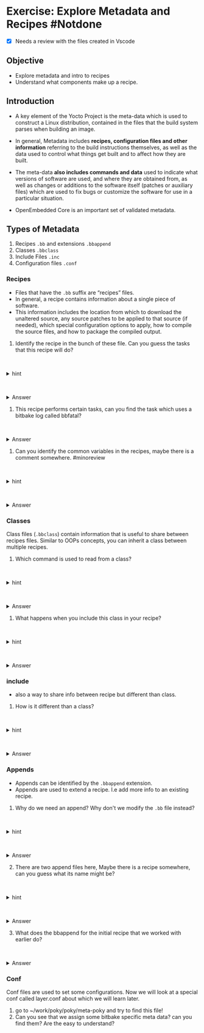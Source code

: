 # Exercise: Explore Metadata and Recipes #Notdone 

  - [x] Needs a review with the files created in Vscode

## Objective

- Explore metadata and intro to recipes
- Understand what components make up a recipe.

## Introduction

- A key element of the Yocto Project is the meta-data which is used to construct a Linux distribution, contained in the files that the build system parses when building an image. 

- In general, Metadata includes **recipes, configuration files and other information** referring to the build instructions themselves, as well as the data used to control what things get built and to affect how they are built. 
- The meta-data **also includes commands and data** used to indicate what versions of software are used, and where they are obtained from, as well as changes or additions to the software itself (patches or auxiliary files) which are used to fix bugs or customize the software for use in a particular situation. 
- OpenEmbedded Core is an important set of validated metadata.
  
  
## Types of Metadata
1. Recipes `.bb` and extensions `.bbappend`
2. Classes `.bbclass`
3. Include Files `.inc`
4. Configuration files `.conf`



### Recipes
- Files that have the `.bb` suffix are “recipes” files.
- In general, a recipe contains information about a single piece of software.
- This information includes the location from which to download the unaltered source, any source patches to be applied to that source (if needed), which special configuration options to apply, how to compile the source files, and how to package the compiled output.

1. Identify the recipe in the bunch of these file. Can you guess the tasks that this recipe will do?


   <details>
   <summary>hint</summary>
   - What extension does the recipe have?
   - Tasks look like functions what reminds you of a function?
</details>

   <details>
   <summary>Answer</summary>
     The recipe is `xyz.bb` and the functions are `cast_configuration_spell(), brew_potion, apply_protective_charm, display_wizard_title, banish_unwanted` and theres one more!

   </details>






1. This recipe performs certain tasks, can you find the task which uses a bitbake log called bbfatal?


   <details>
   <summary>Answer</summary>
   The task is `do_banish_unwanted`
   </details>






1. Can you identify the common variables in the recipes, maybe there is a comment somewhere. #minoreview 

   <details>
   <summary>hint</summary>
   Pay Close attention 
</details>

   <details>
   <summary>Answer</summary>
   The `SRC_URI`, 'S', 'BUILD_DIR', 'D', 'WORKDIR', 'DEPLOY_DIR_IMAGE'
   </details>







### Classes
Class files (`.bbclass`) contain information that is useful to share between recipes files. Similar to OOPs concepts, you can inherit a class between multiple recipes.

1. Which command is used to read from a class?


   <details>
   <summary>hint</summary>
   Look at the recipe.
</details>

   <details>
   <summary>Answer</summary>
    inherit
   </details>






1.  What happens when you include this class in your recipe?

   <details>
   <summary>hint</summary>
   how does inheritance work in C++?
</details>

   <details>
   <summary>Answer</summary>
   recipe gets a new function and some more metadata.
   </details>





### include
* also a way to share info between recipe but different than class.

1. How is it different than a class?


   <details>
   <summary>hint</summary>
   look at the way its used in the recipe and also on the composition of the include file.
</details>

   <details>
   <summary>Answer</summary>
   'include' is used to include the file and it cannot have 'functions'
   </details>




### Appends

* Appends can be identified by the `.bbappend` extension.
* Appends are used to extend a recipe. I.e add more info to an existing recipe.

1. Why do we need an append? Why don't we modify the `.bb` file instead?



   <details>
   <summary>hint</summary>
   Do we always have access to a recipe? 
</details>

   <details>
   <summary>Answer</summary>
   When we don't have access to a recipe's source code, we need to append a recipe and add our  configurations to it!
   </details>



2. There are two append files here, Maybe there is a recipe somewhere, can you guess what its name might be?



   <details>
   <summary>hint</summary>
   What does the name of the file indicate?
</details>

   <details>
   <summary>Answer</summary>
   Spell is the new recipe.
   </details>


3. What does the bbappend for the initial recipe that we worked with earlier do?
  
   <details>
   <summary>Answer</summary>
   it tries to create change the variable PR and sets it to "r2"
</details>




### Conf 

Conf files are used to set some configurations. Now we will look at a special conf called layer.conf about which we will learn later.

1. go to ~/work/poky/poky/meta-poky and try to find this file!
2. Can you see that we assign some bitbake specific meta data? can you find them? Are the easy to understand?

  





  
  
  

